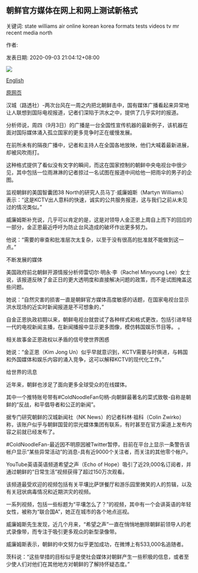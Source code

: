 ## 朝鲜官方媒体在网上和网上测试新格式

关键词: state williams air online korean korea formats tests videos tv mr recent media north

作者: 

发表日期: 2020-09-03 21:04:12+08:00

![](https://www.straitstimes.com/sites/default/files/styles/x_large/public/articles/2020/09/03/ycpyong030920.jpg?itok=3wxOGJLf)

[English](North%20Korea%20state%20media%20tests%20new%20formats%20on%20air%20and%20online.md)

[原网页](https://www.straitstimes.com/asia/east-asia/north-korea-state-media-tests-new-formats-on-air-and-online)

汉城（路透社）-两次台风在一周之内把北朝鲜击中，国有媒体广播看起来异常地让人联想到国际电视报道，记者们深陷于洪水之中，提供了几乎实时的报道。

分析师说，周四（9月3日）的广播是一台全国性宣传机器的最新例子，该机器在面对国际媒体涌入孤立国家的更多竞争时正在缓慢发展。

在前所未有的隔夜广播中，记者和主持人在全国各地放映，他们大喊着最新进展，却被风吹雨打。

这种格式提供了看似没有文字的瞬间，而这在国家控制的朝鲜中央电视台中很少见，其中包括一位雨淋淋的记者掠过一名试图在报道中间给他一把雨伞的男子的企图。

监视朝鲜的美国智囊团38 North的研究人员马丁·威廉姆斯（Martyn Williams）表示：“这是KCTV出人意料的快速，诚实的公共服务报道，这与我们之前从未见过的情况类似。”

威廉姆斯补充说，几乎可以肯定的是，这是对领导人金正恩上周自上而下的回应的一部分，金正恩最近呼吁为防止台风造成的破坏作出更多努力。

他说：“需要的审查和批准层次太复杂，以至于没有很高的批准就不能做到这一点。”

不断发展的媒体

美国政府前北朝鲜开源情报分析师雷切尔·明永·李（Rachel Minyoung Lee）女士说，该报道反映了金正日的更大透明度和直接解决问题的政策，而不是试图掩盖这些问题。

她说：“自然灾害的损害一直是朝鲜官方媒体高度敏感的话题，在国家电视台显示洪水现场的近实时新闻报道是不可想象的，”

自金正恩执政初期以来，朝鲜电视台就尝试了各种样式和格式更改，包括引进年轻一代的电视新闻主播，在新闻播报中显示更多图像，模仿韩国娱乐节目等。 。

相关故事金正恩政权以矛盾的信号使世界困惑

她说：“金正恩（Kim Jong Un）似乎早就意识到，KCTV需要与时俱进，与韩国和外国媒体和娱乐内容的涌入竞争，这可以解释KCTV的现代化工作。”

给世界的讯息

近年来，朝鲜也涉足了面向更多全球受众的在线媒体。

其中一个推特账号带有\#ColdNoodleFan句柄-向朝鲜最著名的菜式致敬-自称是朝鲜的“反战，和平倡导者和公正的新闻”。

据专门研究朝鲜的汉城新闻社（NK News）的记者科林·祖科（Colin Zwirko）称，该账户似乎与朝鲜国营的崇光媒体集团有联系，有时甚至在官方渠道上发布内容之前就已经发布了。

\#ColdNoodleFan-最近因不明原因被Twitter暂停，目前在平台上显示一条警告该帐户显示“某些异常活动”的消息-具有近9000个关注者，而关注的其他零个帐户。

YouTube英语英语频道希望之声（Echo of Hope）吸引了近29,000名订阅者，并通过朝鲜的“日常生活”视频获得了超过150万次观看。

该频道最受欢迎的视频包括有关平壤比萨饼餐厅和游乐园里微笑的人的剪辑，以及有关冠状病毒情况和近期洪灾的视频。

一系列视频，包括一些标题为“平壤怎么了？”的视频，其中有一个会讲英语的年轻女性，被称为“联合国A”，她正在城市的各个地点巡视。

威廉姆斯先生发现，近几个月来，“希望之声”一直在悄悄地删除朝鲜前领导人的老式录像带，而专注于吸引更多观众的新型录像带。

威廉姆斯表示，朝鲜的中文努力似乎更加成功，在微博上有533,000名追随者。

茨科说：“这些举措的目标似乎是使社会媒体对朝鲜产生一些积极的信息，或者至少使人们对他们在其他地方对朝鲜的了解持怀疑态度。”